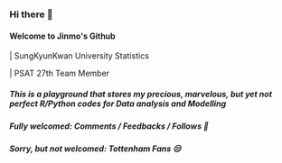 ### Hi there 👋

#### Welcome to Jinmo's Github

| SungKyunKwan University Statistics

| PSAT 27th Team Member



##### This is a playground that stores my precious, marvelous, but yet not perfect R/Python codes for Data analysis and Modelling

##### Fully welcomed: Comments / Feedbacks / Follows 💛

##### Sorry, but not welcomed: Tottenham Fans 😒




<!--
**morcellinus/Morcellinus** is a ✨ _special_ ✨ repository because its `README.md` (this file) appears on your GitHub profile.

Here are some ideas to get you started:

- 🔭 I’m currently working on ...
- 🌱 I’m currently learning ...
- 👯 I’m looking to collaborate on ...
- 🤔 I’m looking for help with ...
- 💬 Ask me about ...
- 📫 How to reach me: ...
- 😄 Pronouns: ...
- ⚡ Fun fact: ...'
- 
I'm currently working on
